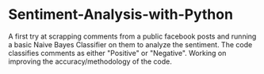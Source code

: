 # Sentiment-Analysis-with-Python
A first try at scrapping comments from a public facebook posts and running a basic Naive Bayes Classifier on them to analyze the sentiment. The code classifies comments as either "Positive" or "Negative". Working on improving the accuracy/methodology of the code.
